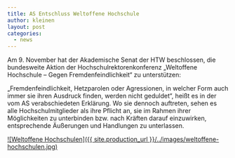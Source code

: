 ```yaml
---
title: AS Entschluss Weltoffene Hochschule
author: kleinen
layout: post
categories:
  - news
---
```


Am 9. November hat der Akademische Senat der HTW beschlossen, die bundesweite Aktion der Hochschulrektorenkonferenz „Weltoffene Hochschule – Gegen Fremdenfeindlichkeit“ zu unterstützen:

„Fremdenfeindlichkeit, Hetzparolen oder Agressionen, in welcher Form auch immer sie ihren Ausdruck finden, werden nicht geduldet“,  heißt es in der vom AS verabschiedeten Erklärung. Wo sie dennoch auftreten, sehen es alle Hochschulmitglieder als ihre Pflicht an, sie im Rahmen ihrer Möglichkeiten zu unterbinden bzw. nach Kräften darauf einzuwirken,  entsprechende Äußerungen und Handlungen zu unterlassen.

[![Weltoffene Hochschulen]({{ site.production_url }}/../images/weltoffene-hochschulen.jpg)](http://www.hrk.de/weltoffene-hochschulen)
